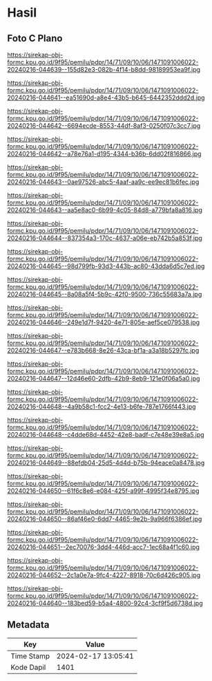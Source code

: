 # Hasil

## Foto C Plano

https://sirekap-obj-formc.kpu.go.id/9f95/pemilu/pdpr/14/71/09/10/06/1471091006022-20240216-044639--155d82e3-082b-4f14-b8dd-98189953ea9f.jpg

https://sirekap-obj-formc.kpu.go.id/9f95/pemilu/pdpr/14/71/09/10/06/1471091006022-20240216-044641--ea51690d-a8e4-43b5-b645-6442352ddd2d.jpg

https://sirekap-obj-formc.kpu.go.id/9f95/pemilu/pdpr/14/71/09/10/06/1471091006022-20240216-044642--6694ecde-8553-44df-8af3-0250f07c3cc7.jpg

https://sirekap-obj-formc.kpu.go.id/9f95/pemilu/pdpr/14/71/09/10/06/1471091006022-20240216-044642--a78e76a1-d195-4344-b36b-6dd02f816866.jpg

https://sirekap-obj-formc.kpu.go.id/9f95/pemilu/pdpr/14/71/09/10/06/1471091006022-20240216-044643--0ae97526-abc5-4aaf-aa9c-ee9ec81b6fec.jpg

https://sirekap-obj-formc.kpu.go.id/9f95/pemilu/pdpr/14/71/09/10/06/1471091006022-20240216-044643--aa5e8ac0-6b99-4c05-84d8-a779bfa8a816.jpg

https://sirekap-obj-formc.kpu.go.id/9f95/pemilu/pdpr/14/71/09/10/06/1471091006022-20240216-044644--837354a3-170c-4637-a06e-eb742b5a853f.jpg

https://sirekap-obj-formc.kpu.go.id/9f95/pemilu/pdpr/14/71/09/10/06/1471091006022-20240216-044645--98d799fb-93d3-443b-ac80-43dda6d5c7ed.jpg

https://sirekap-obj-formc.kpu.go.id/9f95/pemilu/pdpr/14/71/09/10/06/1471091006022-20240216-044645--8a08a5f4-5b9c-42f0-9500-736c55683a7a.jpg

https://sirekap-obj-formc.kpu.go.id/9f95/pemilu/pdpr/14/71/09/10/06/1471091006022-20240216-044646--249e1d7f-9420-4e71-805e-aef5ce079538.jpg

https://sirekap-obj-formc.kpu.go.id/9f95/pemilu/pdpr/14/71/09/10/06/1471091006022-20240216-044647--e783b668-8e26-43ca-bf1a-a3a18b5297fc.jpg

https://sirekap-obj-formc.kpu.go.id/9f95/pemilu/pdpr/14/71/09/10/06/1471091006022-20240216-044647--12d46e60-2dfb-42b9-8eb9-121e0f06a5a0.jpg

https://sirekap-obj-formc.kpu.go.id/9f95/pemilu/pdpr/14/71/09/10/06/1471091006022-20240216-044648--4a9b58c1-fcc2-4e13-b6fe-787e1766f443.jpg

https://sirekap-obj-formc.kpu.go.id/9f95/pemilu/pdpr/14/71/09/10/06/1471091006022-20240216-044648--c4dde68d-4452-42e8-badf-c7e48e39e8a5.jpg

https://sirekap-obj-formc.kpu.go.id/9f95/pemilu/pdpr/14/71/09/10/06/1471091006022-20240216-044649--88efdb04-25d5-4d4d-b75b-94eace0a8478.jpg

https://sirekap-obj-formc.kpu.go.id/9f95/pemilu/pdpr/14/71/09/10/06/1471091006022-20240216-044650--61f6c8e6-e084-425f-a99f-4995f34e8795.jpg

https://sirekap-obj-formc.kpu.go.id/9f95/pemilu/pdpr/14/71/09/10/06/1471091006022-20240216-044650--86af46e0-6dd7-4465-9e2b-9a966f6386ef.jpg

https://sirekap-obj-formc.kpu.go.id/9f95/pemilu/pdpr/14/71/09/10/06/1471091006022-20240216-044651--2ec70076-3dd4-446d-acc7-1ec68a4f1c60.jpg

https://sirekap-obj-formc.kpu.go.id/9f95/pemilu/pdpr/14/71/09/10/06/1471091006022-20240216-044652--2c1a0e7a-9fc4-4227-8918-70c6d426c905.jpg

https://sirekap-obj-formc.kpu.go.id/9f95/pemilu/pdpr/14/71/09/10/06/1471091006022-20240216-044640--183bed59-b5a4-4800-92c4-3cf9f5d6738d.jpg


## Metadata

| Key        | Value               |
| ---------- | ------------------- |
| Time Stamp | 2024-02-17 13:05:41 |
| Kode Dapil | 1401                |



